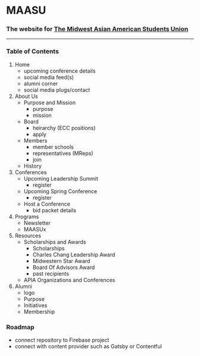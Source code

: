 
# MAASU
### The website for [The Midwest Asian American Students Union](http://maasu.org)

---

### Table of Contents

1. Home
    - upcoming conference details
    - social media feed(s)
    - alumni corner
    - social media plugs/contact
2. About Us
    - Purpose and Mission
      - purpose
      - mission
    - Board
      - heirarchy (ECC positions)
      - apply
    - Members
      - member schools
      - representatives (MReps)
      - join
    - History
3. Conferences
    - Upcoming Leadership Summit
      - register
    - Upcoming Spring Conference
      - register
    - Host a Conference
      - bid packet details
4. Programs
    - Newsletter
    - MAASUx
5. Resources
    - Scholarships and Awards
      - Scholarships
      - Charles Chang Leadership Award
      - Midwestern Star Award
      - Board Of Advisors Award
      - past recipients
    - APIA Organizations and Conferences
6. Alumni
    - logo
    - Purpose
    - Initiatives
    - Membership

### Roadmap

- connect repository to Firebase project
- connect with content provider such as Gatsby or Contentful